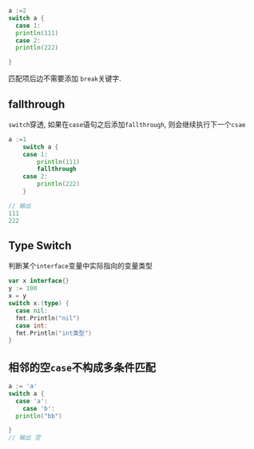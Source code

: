 ```go
a :=2
switch a {
  case 1:
  println(111)
  case 2:
  println(222)

}
```

匹配项后边不需要添加 `break`关键字.

## fallthrough

`switch`穿透, 如果在`case`语句之后添加`fallthrough`, 则会继续执行下一个`csae`

```go
a :=1
	switch a {
	case 1:
		println(111)
		fallthrough
	case 2:
		println(222)
	}

// 输出
111
222

```

## Type Switch

判断某个`interface`变量中实际指向的变量类型

```go
var x interface{}
y := 100
x = y
switch x.(type) {
  case nil:
  fmt.Println("nil")
  case int:
  fmt.Println("int类型")
}
```

## 相邻的空`case`不构成多条件匹配

```go
a := 'a'
switch a {
  case 'a':
	case 'b':
  println("bb")

}
// 输出 空

```









